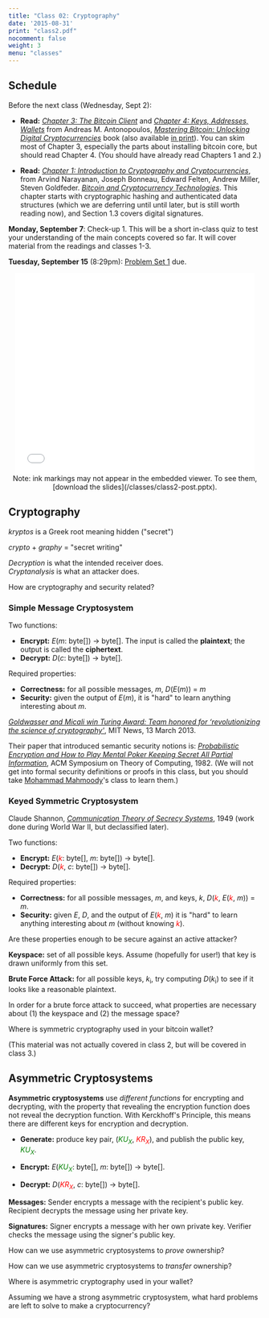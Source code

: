 ```yaml
---
title: "Class 02: Cryptography"
date: '2015-08-31'
print: "class2.pdf"
nocomment: false
weight: 3
menu: "classes"
---
```

## Schedule 

   <div class="todo">
Before the next class (Wednesday, Sept 2):

- **Read:** [_Chapter 3: The Bitcoin
Client_](https://github.com/aantonop/bitcoinbook/blob/develop/ch03.asciidoc)
and [_Chapter 4: Keys, Addresses,
Wallets_](https://github.com/aantonop/bitcoinbook/blob/develop/ch04.asciidoc)
from Andreas M. Antonopoulos, [_Mastering Bitcoin: Unlocking Digital
Cryptocurrencies_](https://github.com/aantonop/bitcoinbook) book (also
available [in
print](http://www.amazon.com/Mastering-Bitcoin-Unlocking-Digital-Crypto-Currencies/dp/1449374042)).
You can skim most of Chapter 3, especially the parts about installing
bitcoin core, but should read Chapter 4.  (You should have already read
Chapters 1 and 2.)

- **Read:** [_Chapter 1: Introduction to Cryptography and
Cryptocurrencies_](http://bitcoin-class.org/docs/princeton-book/chapter_1.pdf),
from Arvind Narayanan, Joseph Bonneau, Edward Felten, Andrew Miller,
Steven Goldfeder. [_Bitcoin and Cryptocurrency
Technologies_](https://piazza.com/princeton/spring2015/btctech/resources).
This chapter starts with cryptographic hashing and authenticated data
structures (which we are deferring until until later, but is still worth
reading now), and Section 1.3 covers digital signatures.

**Monday, September 7**: Check-up 1.  This will be a short in-class quiz
  to test your understanding of the main concepts covered so far.  It
  will cover material from the readings and classes 1-3.

**Tuesday, September 15** (8:29pm): [Problem Set 1](http://www.bitcoin-class.org/ps/ps1) due.

   </div>
<!--more-->

<center>
<iframe src="//www.slideshare.net/slideshow/embed_code/key/ppf9BW9JlnIXC5"
width="476" height="400" frameborder="0" marginwidth="0"
marginheight="0" scrolling="no"></iframe>

   <div class="caption">
Note: ink markings may not appear in the
embedded viewer.  To see them, [download the slides](/classes/class2-post.pptx).
   </div>

</center>


<!--
how is it possible to own something digital?

- copyright!

England

1662 - Licensing of the Press Act

guild of printers, "Stationer's Company" (formed in 1403, royal charter in 1557)
granted monopoly on printing [cf. Chinese granting monopoly on salt production]
exclusive right to print - responsible for censoring

ended in 1694 - no restrictions	       


Act of Queen Anne
-->

## Cryptography

_kryptos_ is a Greek root meaning hidden ("secret")

_crypto_ + _graphy_ = "secret writing"

_Decryption_ is what the intended receiver does.  
_Cryptanalysis_ is what an attacker does.  

How are cryptography and security related?
<div class="gap">

</div>

### Simple Message Cryptosystem

Two functions:

- **Encrypt:** <span class="math">_E_(_m_: byte[]) &rarr; byte[]</span>.  The input is called the
    **plaintext**; the output is called the **ciphertext**.
- **Decrypt:** <span class="math">_D_(_c_: byte[]) &rarr; byte[]</span>.

Required properties:

- **Correctness:** for all possible messages, <span class="math">_m_, _D_(_E_(_m_)) = _m_</span>
- **Security:** given the output of <span class="math">_E_(_m_)</span>, it is "hard" to learn anything interesting about <span class="math">_m_</span>.  

[_Goldwasser and Micali win Turing Award: Team honored for
‘revolutionizing the science of
cryptography'_](http://web.mit.edu/newsoffice/2013/goldwasser-and-micali-win-turing-award-0313.html),
MIT News, 13 March 2013. 

Their paper that introduced semantic security notions is:
[_Probabilistic Encryption and How to Play Mental Poker Keeping Secret
All Partial
Information_](http://groups.csail.mit.edu/cis/pubs/shafi/1982-stoc.pdf),
ACM Symposium on Theory of Computing, 1982.  (We will not get into
formal security definitions or proofs in this class, but you should take
[Mohammad Mahmoody](http://www.cs.virginia.edu/~mohammad/)'s class to
learn them.)

### Keyed Symmetric Cryptosystem

Claude Shannon, [_Communication Theory of Secrecy Systems_](http://netlab.cs.ucla.edu/wiki/files/shannon1949.pdf), 1949 (work done during World War II, but declassified later).

Two functions:

- **Encrypt:** <span class="math">_E_(_<font color="red">k</font>_: byte[], _m_: byte[]) &rarr; byte[]</span>. 
- **Decrypt:** <span class="math">_D_(_<font color="red">k</font>_, _c_: byte[]) &rarr; byte[]</span>.

Required properties:

- **Correctness:** for all possible messages, <span class="math">_m_</span>, and keys, <span class="math">_k_</span>, <span class="math">_D_(_<font color="red">k</font>_, _E_(_<font color="red">k</font>_, _m_)) = _m_</span>.
- **Security:** given <span class="math">_E_</span>, <span class="math">_D_</span>, and the output of <span class="math">_E_(<font color="red">_k_</font>, _m_)</span> it is "hard" to learn anything interesting about <span class="math">_m_</span> (without knowing <span class="math"><font color="red">_k_</font></span>).

Are these properties enough to be secure against an active attacker?
<div class="gap">

</div>

**Keyspace:** set of all possible keys.  Assume (hopefully for
  user!) that key is drawn uniformly from this set.

**Brute Force Attack:** for all possible keys, <span
  class="math">_k_<sub>i</sub></span>, try computing <span
  class="math">_D_(_k_<sub>i</sub>)</span> to see if it looks like a
  reasonable plaintext.  

In order for a brute force attack to succeed, what properties are
necessary about (1) the keyspace and (2) the message space?

<div class="gap"></div>

Where is symmetric cryptography used in your bitcoin wallet?

<div class="biggap"></div>

<!--page-->

(This material was not actually covered in class 2, but will be covered in class 3.)

## Asymmetric Cryptosystems

**Asymmetric cryptosystems** use _different functions_ for encrypting
  and decrypting, with the property that revealing the encryption
  function does not reveal the decryption function.  With Kerckhoff's
  Principle, this means there are different keys for encryption and
  decryption.

- **Generate:** produce key pair, <span class="math">(_<font color="green">KU<sub>X</sub></font>_, _<font color="red">KR<sub>X</sub></font>_)</span>, and publish the public key, <span class="math">_<font color="green">KU<sub>X</sub></font>_</span>.

- **Encrypt:** <span class="math">_E_(_<font color="green">KU<sub>X</sub></font>_: byte[], _m_: byte[]) &rarr; byte[]</span>. 

- **Decrypt:** <span class="math">_D_(_<font color="red">KR<sub>X</sub></font>_, _c_: byte[]) &rarr; byte[]</span>.

**Messages:** Sender encrypts a message with the recipient's public key.
  Recipient decrypts the message using her private key.

**Signatures:** Signer encrypts a message with her own private key.
  Verifier checks the message using the signer's public key.

How can we use asymmetric cryptosystems to _prove_ ownership?
<div class="gap"></div>

How can we use asymmetric cryptosystems to _transfer_ ownership?
<div class="gap"></div>

Where is asymmetric cryptography used in your wallet?
<div class="gap"></div>

Assuming we have a strong asymmetric cryptosystem, what hard problems are left
to solve to make a cryptocurrency?

<div class="gap"></div>
